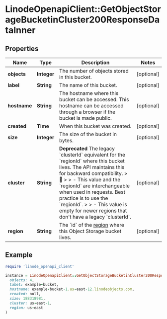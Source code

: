 # LinodeOpenapiClient::GetObjectStorageBucketinCluster200ResponseDataInner

## Properties

| Name | Type | Description | Notes |
| ---- | ---- | ----------- | ----- |
| **objects** | **Integer** | The number of objects stored in this bucket. | [optional] |
| **label** | **String** | The name of this bucket. | [optional] |
| **hostname** | **String** | The hostname where this bucket can be accessed. This hostname can be accessed through a browser if the bucket is made public. | [optional] |
| **created** | **Time** | When this bucket was created. | [optional] |
| **size** | **Integer** | The size of the bucket in bytes. | [optional] |
| **cluster** | **String** | __Deprecated__ The legacy &#x60;clusterId&#x60; equivalent for the &#x60;regionId&#x60; where this bucket lives. The API maintains this for backward compatibility.  &gt; 📘 &gt; &gt; - This value and the &#x60;regionId&#x60; are interchangeable when used in requests. Best practice is to use the &#x60;regionId&#x60;. &gt; &gt; - This value is empty for newer regions that don&#39;t have a legacy &#x60;clusterId&#x60;. | [optional] |
| **region** | **String** | The &#x60;id&#x60; of the [region](https://techdocs.akamai.com/linode-api/reference/get-regions) where this Object Storage bucket lives. | [optional] |

## Example

```ruby
require 'linode_openapi_client'

instance = LinodeOpenapiClient::GetObjectStorageBucketinCluster200ResponseDataInner.new(
  objects: 4,
  label: example-bucket,
  hostname: example-bucket-1.us-east-12.linodeobjects.com,
  created: null,
  size: 188318981,
  cluster: us-east-1,
  region: us-east
)
```

